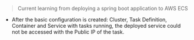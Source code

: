 > Current learning from deploying a spring boot application to AWS ECS

* After the basic configuration is created: Cluster, Task Definition, Container and Service with
  tasks running, the deployed service could not be accessed with the Public IP of the task.